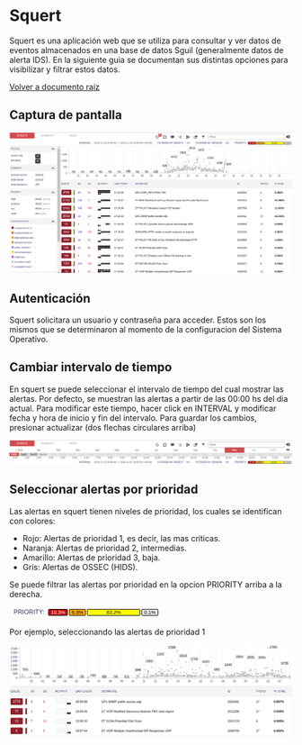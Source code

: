 # Squert

Squert es una aplicación web que se utiliza para consultar y ver datos de eventos almacenados en una base de datos Sguil (generalmente datos de alerta IDS). 
En la siguiente guia se documentan sus distintas opciones para visibilizar y filtrar estos datos.

[Volver a documento raíz](https://gitlab.unc.edu.ar/csirt/csirt-docs/tree/master#csirt-docs)

## Captura de pantalla


![](images/squert1.png)


## Autenticación

Squert solicitara un usuario y contraseña para acceder. Estos son los mismos que se determinaron al momento de la configuracion del Sistema Operativo.

## Cambiar intervalo de tiempo

En squert se puede seleccionar el intervalo de tiempo del cual mostrar las alertas. Por defecto, se muestran las alertas a partir de las 00:00 hs del dia actual.
Para modificar este tiempo, hacer click en INTERVAL y modificar fecha y hora de inicio y fin del intervalo. Para guardar los cambios, presionar actualizar (dos flechas circulares arriba)

![](images/squert-interval.png)

## Seleccionar alertas por prioridad

Las alertas en squert tienen niveles de prioridad, los cuales se identifican con colores:

*  Rojo: Alertas de prioridad 1, es decir, las mas criticas.
*  Naranja: Alertas de prioridad 2, intermedias.
*  Amarillo: Alertas de prioridad 3, baja.
*  Gris: Alertas de OSSEC (HIDS).

Se puede filtrar las alertas por prioridad en la opcion PRIORITY arriba a la derecha.

![](images/squert-prior-1.png)

Por ejemplo, seleccionando las alertas de prioridad 1

![](images/squert-prior-3.png)


